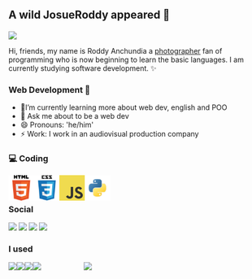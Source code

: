 ## A wild JosueRoddy appeared 👋

<img align="center" src="https://media.giphy.com/media/13HgwGsXF0aiGY/giphy.gif">



Hi, friends, my name is Roddy Anchundia a [photographer] fan of programming who is now beginning to learn the basic languages. I am currently studying software development. ✨

### Web Development 🌱


- 📕I’m currently learning more about web dev, english and POO
- 💬 Ask me about to be a web dev
- 😄 Pronouns: 'he/him'
- ⚡ Work: I work in an audiovisual production company

### 💻 Coding 
<img align="left" alt="HTML5" width="50px" src="https://raw.githubusercontent.com/github/explore/80688e429a7d4ef2fca1e82350fe8e3517d3494d/topics/html/html.png" />

<img align="left" alt="CSS" width="50px" src="https://raw.githubusercontent.com/github/explore/80688e429a7d4ef2fca1e82350fe8e3517d3494d/topics/css/css.png"/>

<img align="left" alt="JAVASCRIPT" width="50px" src="https://raw.githubusercontent.com/github/explore/80688e429a7d4ef2fca1e82350fe8e3517d3494d/topics/javascript/javascript.png" />

<img align="left" alt="JAVASCRIPT" width="50px" src="https://raw.githubusercontent.com/github/explore/80688e429a7d4ef2fca1e82350fe8e3517d3494d/topics/python/python.png" />

<br/>

<br/>

### Social

<img src="https://img.shields.io/badge/Telegram-2CA5E0?style=for-the-badge&logo=telegram&logoColor=white" >
<img src="https://img.shields.io/badge/Instagram-E4405F?style=for-the-badge&logo=instagram&logoColor=white">
<img src="https://img.shields.io/badge/Gmail-D14836?style=for-the-badge&logo=gmail&logoColor=white">
<img src="https://img.shields.io/badge/GitHub-100000?style=for-the-badge&logo=github&logoColor=white">


### I used
<img align= "left" src="https://img.shields.io/badge/Visual studio-1A75C8?style=for-the-badge&logo=visualstudiocode&logoColor=white">
<img align="left" src="https://img.shields.io/badge/Photoshop-4169E1?style=for-the-badge&logo=adobephotoshop&logoColor=white">
<img align="left" src="https://img.shields.io/badge/Premiere pro-7A3ADA?style=for-the-badge&logo=adobepremierepro&logoColor=white">
<img src="https://img.shields.io/badge/After effects-A910A7?style=for-the-badge&logo=adobeaftereffects&logoColor=white">
<img align= "left" width="100px" src="https://img.shields.io/badge/Lightroom-065CD6?style=for-the-badge&logo=adobelightroom&logoColor=white">



<!--  Links -->
[photographer]: https://www.instagram.com/josueroddy/